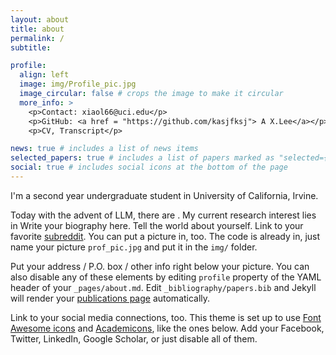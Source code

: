 ```yaml
---
layout: about
title: about
permalink: /
subtitle: 

profile:
  align: left
  image: img/Profile_pic.jpg
  image_circular: false # crops the image to make it circular
  more_info: >
    <p>Contact: xiaol66@uci.edu</p>
    <p>GitHub: <a href = "https://github.com/kasjfksj"> A X.Lee</a></p>
    <p>CV, Transcript</p>

news: true # includes a list of news items
selected_papers: true # includes a list of papers marked as "selected={true}"
social: true # includes social icons at the bottom of the page
---
```

I'm a second year undergraduate student in University of California, Irvine. 

Today with the advent of LLM, there are . My current research interest lies in 
Write your biography here. Tell the world about yourself. Link to your favorite [subreddit](http://reddit.com). You can put a picture in, too. The code is already in, just name your picture `prof_pic.jpg` and put it in the `img/` folder.

Put your address / P.O. box / other info right below your picture. You can also disable any of these elements by editing `profile` property of the YAML header of your `_pages/about.md`. Edit `_bibliography/papers.bib` and Jekyll will render your [publications page](/al-folio/publications/) automatically.

Link to your social media connections, too. This theme is set up to use [Font Awesome icons](https://fontawesome.com/) and [Academicons](https://jpswalsh.github.io/academicons/), like the ones below. Add your Facebook, Twitter, LinkedIn, Google Scholar, or just disable all of them.
